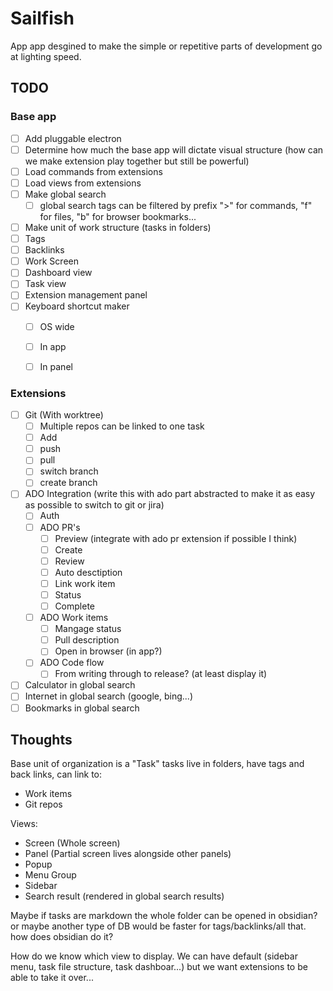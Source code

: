 # Sailfish

App app desgined to make the simple or repetitive parts of development go at lighting speed.


## TODO

### Base app

- [ ] Add pluggable electron
- [ ] Determine how much the base app will dictate visual structure (how can we make extension play together but still be powerful)
- [ ] Load commands from extensions
- [ ] Load views from extensions
- [ ] Make global search
    - [ ] global search tags can be filtered by prefix ">" for commands, "f" for files, "b" for browser bookmarks...
- [ ] Make unit of work structure (tasks in folders)
- [ ] Tags
- [ ] Backlinks
- [ ] Work Screen
- [ ] Dashboard view
- [ ] Task view
- [ ] Extension management panel
- [ ] Keyboard shortcut maker
    - [ ] OS wide
    - [ ] In app
    - [ ] In panel


### Extensions
- [ ] Git (With worktree)
    - [ ] Multiple repos can be linked to one task
    - [ ] Add
    - [ ] push
    - [ ] pull
    - [ ] switch branch
    - [ ] create branch
- [ ] ADO Integration (write this with ado part abstracted to make it as easy as possible to switch to git or jira)
    - [ ] Auth
    - [ ] ADO PR's
        - [ ] Preview (integrate with ado pr extension if possible I think)
        - [ ] Create 
        - [ ] Review
        - [ ] Auto desctiption
        - [ ] Link work item
        - [ ] Status
        - [ ] Complete
    - [ ] ADO Work items
        - [ ] Mangage status
        - [ ] Pull description
        - [ ] Open in browser (in app?)
    - [ ] ADO Code flow
        - [ ] From writing through to release? (at least display it)
- [ ] Calculator in global search
- [ ] Internet in global search (google, bing...)
- [ ] Bookmarks in global search

## Thoughts
Base unit of organization is a "Task"
tasks live in folders, have tags and back links, can link to:
 - Work items
 - Git repos

 Views:
  - Screen (Whole screen)
  - Panel (Partial screen lives alongside other panels)
  - Popup
  - Menu Group
  - Sidebar
  - Search result (rendered in global search results)

Maybe if tasks are markdown the whole folder can be opened in obsidian? or maybe another type of DB would be faster for tags/backlinks/all that. how does obsidian do it?

How do we know which view to display. We can have default (sidebar menu, task file structure, task dashboar...) but we want extensions to be able to take it over...